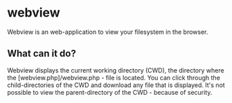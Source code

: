 # webview
Webview is an web-application to view your filesystem in the browser.
## What can it do?
Webview displays the current working directory (CWD), the directory where the [webview.php]/webview.php - file is located.
You can click through the child-directories of the CWD and download any file that is displayed.
It's not possible to view the parent-directory of the CWD - because of security.
